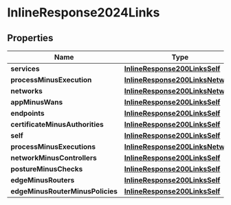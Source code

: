 
# InlineResponse2024Links

## Properties
Name | Type | Description | Notes
------------ | ------------- | ------------- | -------------
**services** | [**InlineResponse200LinksSelf**](InlineResponse200LinksSelf.md) |  | 
**processMinusExecution** | [**InlineResponse200LinksNetwork**](InlineResponse200LinksNetwork.md) |  | 
**networks** | [**InlineResponse200LinksNetwork**](InlineResponse200LinksNetwork.md) |  | 
**appMinusWans** | [**InlineResponse200LinksSelf**](InlineResponse200LinksSelf.md) |  | 
**endpoints** | [**InlineResponse200LinksSelf**](InlineResponse200LinksSelf.md) |  | 
**certificateMinusAuthorities** | [**InlineResponse200LinksSelf**](InlineResponse200LinksSelf.md) |  | 
**self** | [**InlineResponse200LinksSelf**](InlineResponse200LinksSelf.md) |  | 
**processMinusExecutions** | [**InlineResponse200LinksNetwork**](InlineResponse200LinksNetwork.md) |  | 
**networkMinusControllers** | [**InlineResponse200LinksSelf**](InlineResponse200LinksSelf.md) |  | 
**postureMinusChecks** | [**InlineResponse200LinksSelf**](InlineResponse200LinksSelf.md) |  | 
**edgeMinusRouters** | [**InlineResponse200LinksSelf**](InlineResponse200LinksSelf.md) |  | 
**edgeMinusRouterMinusPolicies** | [**InlineResponse200LinksSelf**](InlineResponse200LinksSelf.md) |  | 



